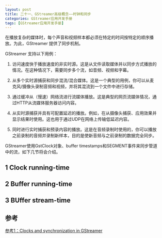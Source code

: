 ```yaml
---
layout: post
title: 二十一、GStreamer高级概念——时钟和同步
categories: GStreamer应用开发手册
tags: [GStreamer应用开发手册]
---
```


在播放复杂的媒体时，每个声音和视频样本都必须在特定的时间按特定的顺序播放。为此，GStreamer 提供了同步机制。

GStreamer 支持以下用例：

1. 访问速度快于播放速度的非实时源。这是从文件读取媒体并以同步方式播放的情况。在这种情况下，需要同步多个流，如音频、视频和字幕。

2. 从多个实时源捕获和同步混流/混合媒体。这是一个典型的用例，你可以从麦克风/摄像头录制音频和视频，并将其混流到一个文件中进行存储。

3. 通过缓冲从（慢速）网络流进行流媒体播放。这是典型的网页流媒体情况，通过HTTP从流媒体服务器访问内容。

4. 从实时源捕获并具有可配置延迟的播放。例如，在从摄像头捕获、应用效果并显示结果时使用。这也用于通过UDP在网络上传输低延迟内容。

5. 同时进行实时捕获和预录内容的播放。这是在音频录制时使用的，你可以播放之前录制的音频并录制新样本，目的是使新音频与之前录制的数据完全同步。

GStreamer使用GstClock对象、buffer timestamps和SEGMENT事件来同步管道中的流，如下几节将会介绍。


## 1 Clock running-time

## 2 Buffer running-time

## 3 BUffer stream-time




## 参考

[参考1：Clocks and synchronization in GStreamer](https://gstreamer.freedesktop.org/documentation/application-development/advanced/clocks.html?gi-language=c)
